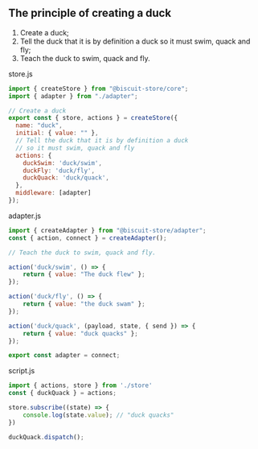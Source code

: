 ## The principle of creating a duck

1. Create a duck;
2. Tell the duck that it is by definition a duck so it must swim, quack and fly;
3. Teach the duck to swim, quack and fly.
                                      
store.js
``` javascript
import { createStore } from "@biscuit-store/core";
import { adapter } from "./adapter";

// Create a duck
export const { store, actions } = createStore({
  name: "duck",
  initial: { value: "" },
  // Tell the duck that it is by definition a duck 
  // so it must swim, quack and fly
  actions: {
    duckSwim: 'duck/swim',
    duckFly: 'duck/fly',
    duckQuack: 'duck/quack',
  },
  middleware: [adapter]
});
```
adapter.js
``` javascript
import { createAdapter } from "@biscuit-store/adapter";
const { action, connect } = createAdapter();

// Teach the duck to swim, quack and fly.

action('duck/swim', () => {
    return { value: "The duck flew" };
});

action('duck/fly', () => {
    return { value: "the duck swam" };
});

action('duck/quack', (payload, state, { send }) => {
    return { value: "duck quacks" };
});

export const adapter = connect;
```
script.js
``` javascript
import { actions, store } from './store'
const { duckQuack } = actions;

store.subscribe((state) => {
    console.log(state.value); // "duck quacks"
})

duckQuack.dispatch();

```